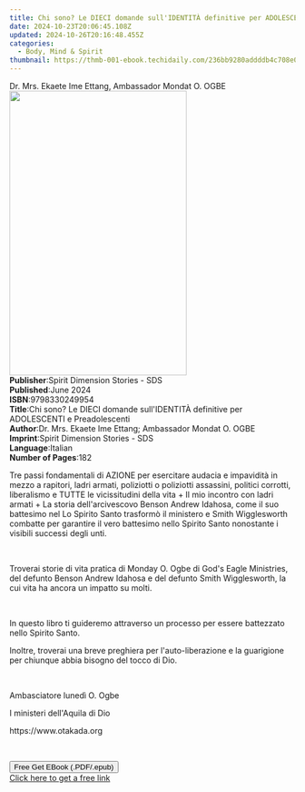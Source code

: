 ```yaml
---
title: Chi sono? Le DIECI domande sull'IDENTITÀ definitive per ADOLESCENTI e Preadolescenti | Free Book
date: 2024-10-23T20:06:45.108Z
updated: 2024-10-26T20:16:48.455Z
categories:
  - Body, Mind & Spirit
thumbnail: https://thmb-001-ebook.techidaily.com/236bb9280addddb4c708e03d0615583bfb9518bbb3be4c9c38f07f112104bd7f.jpg
---
```

<main id="book-container">
  <div class="flex flex-col">
    <div class="book-brief flex-1 py-6 px-4 sm:p-6 md:py-10 md:px-8">
      <!-- brief-->
      <div class="book-brief-main">
        Dr. Mrs. Ekaete Ime Ettang, Ambassador Mondat O. OGBE
      </div>
    </div>
    <div
      class="book-meta-info flex-1 grid gap-4 col-start-1 col-end-3 row-start-1 sm:mb-6 sm:grid-cols-4 lg:gap-6 lg:col-start-2 lg:row-end-6 lg:row-span-6 lg:mb-0"
    >
      <div
        class="book-meta-info-left place-content-center mt-4 p-4 text-sm leading-6 col-start-2 col-span-2 dark:text-slate-400"
      >
        <img
          class="w-full h-500 object-cover rounded-lg sm:h-255 sm:col-span-2 lg:col-span-full"
          src="https://img-001-ebook.techidaily.com/6a63dc6791f8b81ddc361d11d5a8e9fce958c27b0d52a90e94120142cefe9d02.jpg"
          alt=""
          width="312"
          height="500"
        />
      </div>
      <div
        class="book-meta-info-right mt-2 col-start-1 row-start-2 col-span-3 self-center"
      >
        <!-- meta data  -->
        <div class="flex flex-col px-4 md:px-8">
          <div class="flex-1">
            <strong>Publisher</strong>:<span class="px-2"
              >Spirit Dimension Stories - SDS</span
            >
          </div>
          <div class="flex-1">
            <strong>Published</strong>:<span class="px-2">June 2024</span>
          </div>
          <div class="flex-1">
            <strong>ISBN</strong>:<span class="px-2">9798330249954</span>
          </div>
          <div class="flex-1">
            <strong>Title</strong>:<span class="px-2"
              >Chi sono? Le DIECI domande sull&#39;IDENTITÀ definitive per
              ADOLESCENTI e Preadolescenti</span
            >
          </div>
          <div class="flex-1">
            <strong>Author</strong>:<span class="px-2"
              >Dr. Mrs. Ekaete Ime Ettang; Ambassador Mondat O. OGBE</span
            >
          </div>
          <div class="flex-1">
            <strong>Imprint</strong>:<span class="px-2"
              >Spirit Dimension Stories - SDS</span
            >
          </div>
          <div class="flex-1">
            <strong>Language</strong>:<span class="px-2">Italian</span>
          </div>
          <div class="flex-1">
            <strong>Number of Pages</strong>:<span class="px-2">182</span>
          </div>
        </div>
      </div>
    </div>
    <div class="book-description flex-1 py-6 px-4 sm:p-6 md:py-10 md:px-8">
      <div class="book-description-main">
        <div accordion-content="" id="description">
          <p>
            Tre passi fondamentali di AZIONE per esercitare audacia e impavidità
            in mezzo a rapitori, ladri armati, poliziotti o poliziotti
            assassini, politici corrotti, liberalismo e TUTTE le vicissitudini
            della vita + Il mio incontro con ladri armati + La storia
            dell'arcivescovo Benson Andrew Idahosa, come il suo battesimo nel Lo
            Spirito Santo trasformò il ministero e Smith Wigglesworth combatte
            per garantire il vero battesimo nello Spirito Santo nonostante i
            visibili successi degli unti.
          </p>
          <p><br /></p>
          <p>
            Troverai storie di vita pratica di Monday O. Ogbe di God's Eagle
            Ministries, del defunto Benson Andrew Idahosa e del defunto Smith
            Wigglesworth, la cui vita ha ancora un impatto su molti.
          </p>
          <p><br /></p>
          <p>
            In questo libro ti guideremo attraverso un processo per essere
            battezzato nello Spirito Santo.
          </p>
          <p>
            Inoltre, troverai una breve preghiera per l'auto-liberazione e la
            guarigione per chiunque abbia bisogno del tocco di Dio.
          </p>
          <p><br /></p>
          <p>Ambasciatore lunedì O. Ogbe</p>
          <p>I ministeri dell'Aquila di Dio</p>
          <p>https://www.otakada.org</p>
          <p><br /></p>
        </div>
        <div class="accordion-fader"></div>
      </div>
    </div>
    <div class="book-excerpts flex-1 py-6 px-4 sm:p-6 md:py-10 md:px-8"></div>
    <div
      class="book-about-author flex-1 py-6 px-4 sm:p-6 md:py-10 md:px-8"
    ></div>
    <div class="book-free-get flex-1 py-6 px-4 sm:p-6 md:py-10 md:px-8">
      <button
        id="btn-free-get"
        class="bg-blue-500 hover:bg-blue-700 text-white font-bold py-2 px-4 rounded"
      >
        Free Get EBook (.PDF/.epub)
      </button>
      <div id="countdown-display" class="px-2 text-lg mt-2"></div>
      <a
        id="free-link"
        class="hidden bg-blue-500 hover:bg-blue-700 text-white font-bold py-2 px-4 rounded"
        href="https://www.ebooks.com/en-us/book/211389020/chi-sono-le-dieci-domande-sull-identit-definitive-per-adolescenti-e-preadolescenti/dr-mrs-ekaete-ime-ettang/"
        target="_blank"
        >Click here to get a free link</a
      >
    </div>
    <script>
      let countdownTime = 0;
      let countdownInterval = null;
      document
        .getElementById('btn-free-get')
        .addEventListener('click', startCountdown);
      function startCountdown() {
        countdownTime = new Date().getTime() + 60000 * 3;
        countdownInterval = setInterval(updateCountdown, 1000);
        document.getElementById('btn-free-get').disabled = true;
        document
          .getElementById('btn-free-get')
          .classList.add('bg-gray-500', 'cursor-not-allowed');
      }
      function updateCountdown() {
        let currentTime = new Date().getTime();
        let timeLeft = countdownTime - currentTime;
        let secondsLeft = Math.floor(timeLeft / 1000);
        document.getElementById('countdown-display').innerHTML =
          `Remaining time: ${secondsLeft} seconds.`;
        if (secondsLeft <= 0) {
          clearInterval(countdownInterval);
          document.getElementById('btn-free-get').classList.add('hidden');
          document.getElementById('free-link').classList.remove('hidden');
          document.getElementById('countdown-display').innerHTML = '';
        }
      }
    </script>
  </div>
</main>

<ins class="adsbygoogle"
      style="display:block"
      data-ad-client="ca-pub-7571918770474297"
      data-ad-slot="8358498916"
      data-ad-format="auto"
      data-full-width-responsive="true"></ins>
    